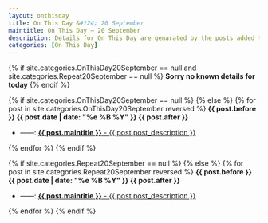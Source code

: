 ```yaml
---
layout: onthisday
title: On This Day &#124; 20 September
maintitle: On This Day — 20 September
description: Details for On This Day are genarated by the posts added to the website so the content is subject to changes/updates over time.
categories: [On This Day]
---
```


{% if site.categories.OnThisDay20September == null and site.categories.Repeat20September == null %}
<strong>Sorry no known details for today</strong>
{% endif %}

{% if site.categories.OnThisDay20September == null %}
{% else %}
{% for post in site.categories.OnThisDay20September reversed %}
<strong>{{ post.before }} {{ post.date | date: "%e %B %Y" }} {{ post.after }}</strong>
<ul>
<li> ——: <a href="{{ post.url }}"><strong>{{ post.maintitle }}</strong> - {{ post.post_description }}</a></li>
</ul>
{% endfor %}
{% endif %}

{% if site.categories.Repeat20September == null %}
{% else %}
{% for post in site.categories.Repeat20September reversed %}
<strong>{{ post.before }} {{ post.date | date: "%e %B %Y" }} {{ post.after }}</strong>
<ul>
<li> ——: <a href="{{ post.url }}"><strong>{{ post.maintitle }}</strong> - {{ post.post_description }}</a></li>
</ul>
{% endfor %}
{% endif %}

